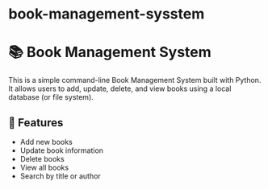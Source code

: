 # book-management-sysstem
# 📚 Book Management System

This is a simple command-line Book Management System built with Python. It allows users to add, update, delete, and view books using a local database (or file system).

## 🚀 Features

- Add new books
- Update book information
- Delete books
- View all books
- Search by title or author
